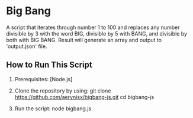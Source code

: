 # Big Bang

A script that iterates through number 1 to 100 and replaces any number divisible by 3 with the word BIG, divisible by 5 with BANG, and divisible by both with BIG BANG. Result will generate an array and output to 'output.json' file.

## How to Run This Script

1. Prerequisites: [Node.js]
   
3. Clone the repository by using:
git clone https://github.com/aerynisx/bigbang-js.git
cd bigbang-js

5. Run the script:
node bigbang.js
